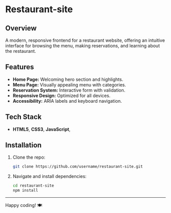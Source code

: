 # Restaurant-site


## Overview
A modern, responsive frontend for a restaurant website, offering an intuitive interface for browsing the menu, making reservations, and learning about the restaurant.

## Features
- **Home Page:** Welcoming hero section and highlights.
- **Menu Page:** Visually appealing menu with categories.
- **Reservation System:** Interactive form with validation.
- **Responsive Design:** Optimized for all devices.
- **Accessibility:** ARIA labels and keyboard navigation.

## Tech Stack
- **HTML5**, **CSS3**, **JavaScript**, 


## Installation
1. Clone the repo:
   ```bash
   git clone https://github.com/username/restaurant-site.git
   ```
2. Navigate and install dependencies:
   ```bash
   cd restaurant-site
   npm install
   ```

---
Happy coding! 🍽️
